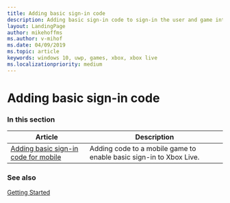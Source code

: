 ```yaml
---
title: Adding basic sign-in code
description: Adding basic sign-in code to sign-in the user and game into Xbox Live services.
layout: LandingPage
author: mikehoffms
ms.author: v-mihof
ms.date: 04/09/2019
ms.topic: article
keywords: windows 10, uwp, games, xbox, xbox live
ms.localizationpriority: medium
---
```


# Adding basic sign-in code


### In this section

| Article | Description |
|---------|-------------|
| [Adding basic sign-in code for mobile](getting-xsapi-to-sign-in.md) | Adding code to a mobile game to enable basic sign-in to Xbox Live. |

<!-- 
| [Adding basic sign-in code for UWP](basic-signin-uwp.md) | Adding code to a UWP-based game to enable basic sign-in to Xbox Live. |
| [Adding basic sign-in code for XDK](basic-signin-xdk.md) | Adding code to an XDK-based game to enable basic sign-in to Xbox Live. |
-->


### See also

[Getting Started](../live-getstarted-nav.md)
